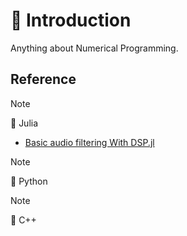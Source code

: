 # 🧰 Introduction 

Anything about Numerical Programming.

## Reference 

>[!NOTE]
> 🍇 Julia

- [Basic audio filtering With DSP.jl](https://notebook.community/jfsantos/IJuliaNotebooks/intro_audio_signal_processing/A%20really%20brief%20introduction%20to%20audio%20signal%20processing%20in%20Julia)

  
>[!NOTE]
> 🐍 Python


>[!NOTE]
> 🔮 C++
